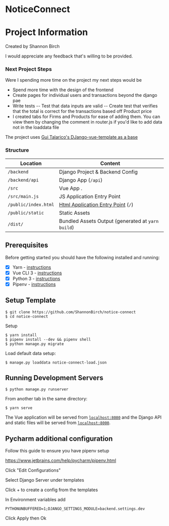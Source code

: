 # NoticeConnect

# Project Information

Created by Shannon Birch

I would appreciate any feedback that's willing to be provided. 

### Next Project Steps
Were I spending more time on the project my next steps would be
 - Spend more time with the design of the frontend
 - Create pages for individual users and transactions beyond the django pae
 - Write tests
 -- Test that data inputs are valid
 -- Create test that verifies that the total is correct for the transactions based off Product price
 - I created tabs for Firms and Products for ease of adding them. You can view them by changing the comment in router.js if you'd like to add data not in the loaddata file

The project uses  [Gui Talarico's DJango-vue-template as a base](https://github.com/gtalarico/django-vue-template)
 
### Structure


| Location             |  Content                                   |
|----------------------|--------------------------------------------|
| `/backend`           | Django Project & Backend Config            |
| `/backend/api`       | Django App (`/api`)                        |
| `/src`               | Vue App .                                  |
| `/src/main.js`       | JS Application Entry Point                 |
| `/public/index.html` | [Html Application Entry Point](https://cli.vuejs.org/guide/html-and-static-assets.html) (`/`)         |
| `/public/static`     | Static Assets                              |
| `/dist/`             | Bundled Assets Output (generated at `yarn build`) |

## Prerequisites

Before getting started you should have the following installed and running:

- [X] Yarn - [instructions](https://yarnpkg.com/en/docs/install)
- [X] Vue CLI 3 - [instructions](https://cli.vuejs.org/guide/installation.html)
- [X] Python 3 - [instructions](https://wiki.python.org/moin/BeginnersGuide)
- [X] Pipenv - [instructions](https://pipenv.readthedocs.io/en/latest/install/#installing-pipenv)

## Setup Template

```
$ git clone https://github.com/ShannonBirch/notice-connect
$ cd notice-connect
```

Setup
```
$ yarn install
$ pipenv install --dev && pipenv shell
$ python manage.py migrate
```

Load default data setup:

```
$ manage.py loaddata notice-connect-load.json
```

## Running Development Servers

```
$ python manage.py runserver
```

From another tab in the same directory:

```
$ yarn serve
```

The Vue application will be served from [`localhost:8080`](http://localhost:8080/) and the Django API
and static files will be served from [`localhost:8000`](http://localhost:8000/).



## Pycharm additional configuration

Follow this guide to ensure you have pipenv setup

https://www.jetbrains.com/help/pycharm/pipenv.html

Click "Edit Configurations"

Select Django Server under templates

Click + to create a config from the templates

In Environment variables add

```
PYTHONUNBUFFERED=1;DJANGO_SETTINGS_MODULE=backend.settings.dev
```

Click Apply then Ok









